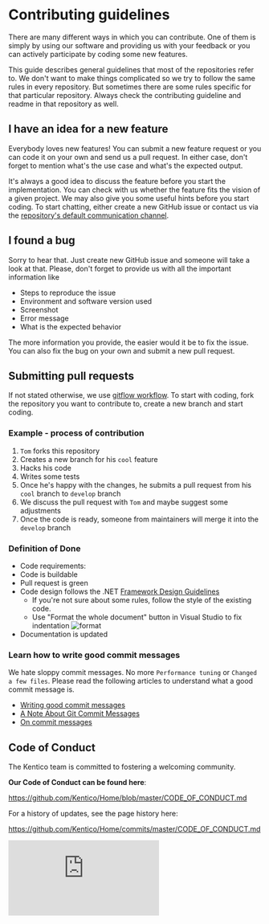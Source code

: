 # Contributing guidelines

There are many different ways in which you can contribute. One of them is simply by using our software and providing us with your feedback or you can actively participate by coding some new features.

This guide describes general guidelines that most of the repositories refer to. We don't want to make things complicated so we try to follow the same rules in every repository. But sometimes there are some rules specific for that particular repository. Always check the contributing guideline and readme in that repository as well.


## I have an idea for a new feature

Everybody loves new features! You can submit a new feature request or you can code it on your own and send us a pull request. In either case, don't forget to mention what's the use case and what's the expected output.

It's always a good idea to discuss the feature before you start the implementation. You can check with us whether the feature fits the vision of a given project. We may also give you some useful hints before you start coding. To start chatting, either create a new GitHub issue or contact us via the [repository's default communication channel](https://github.com/Kentico/Home#questions--answers).


## I found a bug

Sorry to hear that. Just create new GitHub issue and someone will take a look at that. Please, don't forget to provide us with all the important information like

- Steps to reproduce the issue
- Environment and software version used
- Screenshot
- Error message
- What is the expected behavior

The more information you provide, the easier would it be to fix the issue. You can also fix the bug on your own and submit a new pull request.


## Submitting pull requests

If not stated otherwise, we use [gitflow workflow](https://www.atlassian.com/git/tutorials/comparing-workflows/gitflow-workflow). To start with coding, fork the repository you want to contribute to, create a new branch and start coding.


### Example - process of contribution

1. ```Tom``` forks this repository
2. Creates a new branch for his ```cool``` feature
3. Hacks his code
4. Writes some tests
5. Once he's happy with the changes, he submits a pull request from his ```cool``` branch to ```develop``` branch
6. We discuss the pull request with ```Tom``` and maybe suggest some adjustments
7. Once the code is ready, someone from maintainers will merge it into the ```develop``` branch


### Definition of Done

- Code requirements:
 - Code is buildable
 - Pull request is green
 - Code design follows the .NET [Framework Design Guidelines](https://msdn.microsoft.com/en-us/library/ms229042.aspx)
    - If you're not sure about some rules, follow the style of the existing code.
    - Use "Format the whole document" button in Visual Studio to fix indentation ![format](https://cloud.githubusercontent.com/assets/9810625/12391368/a14d7726-bde7-11e5-9a0f-3310c833f5ca.png)
- Documentation is updated



### Learn how to write good commit messages

We hate sloppy commit messages. No more ```Performance tuning``` or ```Changed a few files```. Please read the following articles to understand what a good commit message is.

- [Writing good commit messages](https://github.com/erlang/otp/wiki/Writing-good-commit-messages)
- [A Note About Git Commit Messages](https://tbaggery.com/2008/04/19/a-note-about-git-commit-messages.html)
- [On commit messages](https://who-t.blogspot.com/2009/12/on-commit-messages.html)

## Code of Conduct

The Kentico team is committed to fostering a welcoming community.

**Our Code of Conduct can be found here**:

https://github.com/Kentico/Home/blob/master/CODE_OF_CONDUCT.md

For a history of updates, see the page history here:

https://github.com/Kentico/Home/commits/master/CODE_OF_CONDUCT.md

![Analytics](https://kentico-ga-beacon.azurewebsites.net/api/UA-69014260-4/Kentico/Home/master/CONTRIBUTING.md?pixel)
